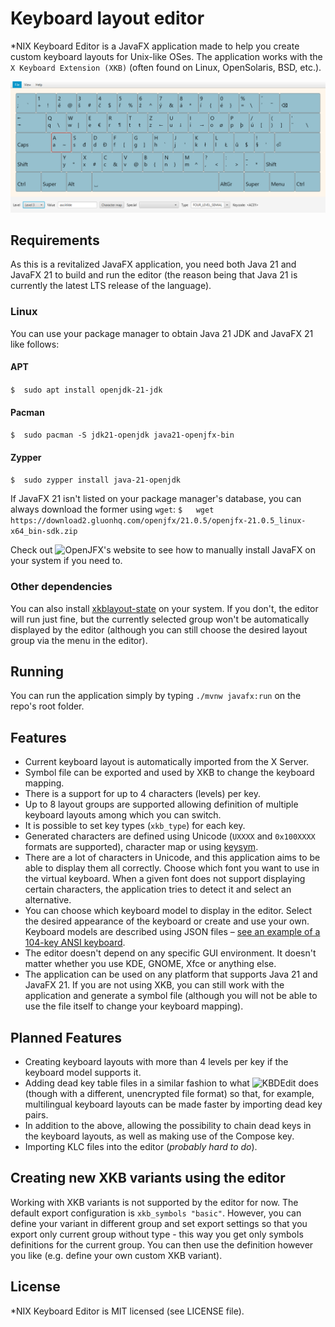 # Keyboard layout editor
*NIX Keyboard Editor is a JavaFX application made to help you create custom keyboard layouts for Unix-like OSes. 
The application works with the <code>X&nbsp;Keyboard&nbsp;Extension&nbsp;(XKB)</code> (often found on Linux, OpenSolaris, BSD, etc.). 

![Keyboard layout editor](https://raw.githubusercontent.com/CarlosGS-98/nix-keyboard-editor/master/editor.png)

## Requirements
As this is a revitalized JavaFX application, you need both Java 21 and JavaFX 21 to build and run the editor (the reason being that Java 21 is currently the latest LTS release of the language).

### Linux
You can use your package manager to obtain Java 21 JDK and JavaFX 21 like follows:

#### APT
`$  sudo apt install openjdk-21-jdk`

#### Pacman
`$  sudo pacman -S jdk21-openjdk java21-openjfx-bin`

#### Zypper
`$  sudo zypper install java-21-openjdk `

If JavaFX 21 isn't listed on your package manager's database, you can always download the former using `wget`:
`$   wget https://download2.gluonhq.com/openjfx/21.0.5/openjfx-21.0.5_linux-x64_bin-sdk.zip`

Check out ![OpenJFX's website](https://openjfx.io/openjfx-docs/) to see how to manually install JavaFX on your system if you need to.

### Other dependencies
You can also install [xkblayout-state](https://github.com/nonpop/xkblayout-state) on your system. If you don't, the editor will run just fine, but the currently selected group won't be automatically displayed by the editor (although you can still choose the desired layout group via the menu in the editor).

## Running
You can run the application simply by typing `./mvnw javafx:run` on the repo's root folder.

## Features
* Current keyboard layout is automatically imported from the X Server.
* Symbol file can be exported and used by XKB to change the keyboard mapping.
* There is a support for up to 4 characters (levels) per key.
* Up to 8 layout groups are supported allowing definition of multiple keyboard layouts among which you can switch.
* It is possible to set key types (`xkb_type`) for each key.
* Generated characters are defined using Unicode (`UXXXX` and `0x100XXXX` formats are supported), character map or using [keysym](https://www.cl.cam.ac.uk/~mgk25/ucs/keysymdef.h).
* There are a lot of characters in Unicode, and this application aims to be able to display them all correctly. Choose which font you want to use in the virtual keyboard. When a given font does not support displaying certain characters, the application tries to detect it and select an alternative.
* You can choose which keyboard model to display in the editor. Select the desired appearance of the keyboard or create and use your own. Keyboard models are described using JSON files – [see an example of a 104-key ANSI keyboard](https://github.com/CarlosGS-98/nix-keyboard-editor/blob/master/src/main/resources/model/ansi104.json).
* The editor doesn't depend on any specific GUI environment. It doesn't matter whether you use KDE, GNOME, Xfce or anything else.
* The application can be used on any platform that supports Java 21 and JavaFX 21. If you are not using XKB, you can still work with the application and generate a symbol file (although you will not be able to use the file itself to change your keyboard mapping).

## Planned Features
- Creating keyboard layouts with more than 4 levels per key if the keyboard model supports it.
- Adding dead key table files in a similar fashion to what ![KBDEdit](http://kbdedit.com) does (though with a different, unencrypted file format) so that, for example, multilingual keyboard layouts can be made faster by importing dead key pairs.
 - In addition to the above, allowing the possibility to chain dead keys in the keyboard layouts, as well as making use of the Compose key. 
- Importing KLC files into the editor (_probably hard to do_).

## Creating new XKB variants using the editor
Working with XKB variants is not supported by the editor for now. The default export configuration is <code>xkb_symbols "basic"</code>. However, you can define your variant in different group and set export settings so that you export only current group without type - this way you get only symbols definitions for the current group. You can then use the definition however you like (e.g. define your own custom XKB variant).

## License
*NIX Keyboard Editor is MIT licensed (see LICENSE file).
